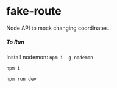 # fake-route
Node API to mock changing coordinates..

##### To Run
Install nodemon: `npm i -g nodemon`

 `npm i`

 `npm run dev`
